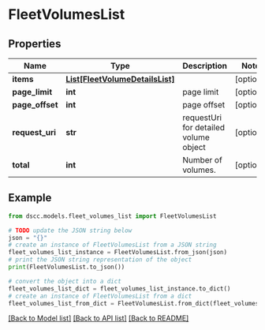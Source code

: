 # FleetVolumesList


## Properties

Name | Type | Description | Notes
------------ | ------------- | ------------- | -------------
**items** | [**List[FleetVolumeDetailsList]**](FleetVolumeDetailsList.md) |  | [optional] 
**page_limit** | **int** | page limit | [optional] 
**page_offset** | **int** | page offset | [optional] 
**request_uri** | **str** | requestUri for detailed volume object | [optional] 
**total** | **int** | Number of volumes. | [optional] 

## Example

```python
from dscc.models.fleet_volumes_list import FleetVolumesList

# TODO update the JSON string below
json = "{}"
# create an instance of FleetVolumesList from a JSON string
fleet_volumes_list_instance = FleetVolumesList.from_json(json)
# print the JSON string representation of the object
print(FleetVolumesList.to_json())

# convert the object into a dict
fleet_volumes_list_dict = fleet_volumes_list_instance.to_dict()
# create an instance of FleetVolumesList from a dict
fleet_volumes_list_from_dict = FleetVolumesList.from_dict(fleet_volumes_list_dict)
```
[[Back to Model list]](../README.md#documentation-for-models) [[Back to API list]](../README.md#documentation-for-api-endpoints) [[Back to README]](../README.md)


